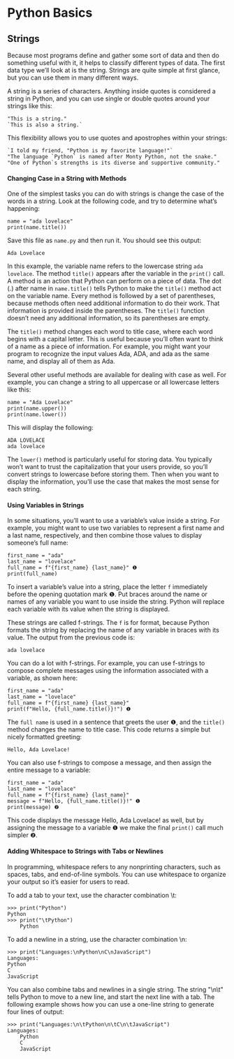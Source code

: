# Python Basics

## Strings

Because most programs define and gather some sort of data and then do something useful with it, it helps to classify different types of data. The first data type we’ll look at is the string. Strings are quite simple at first glance, but you can use them in many different ways.

A string is a series of characters. Anything inside quotes is considered a string in Python, and you can use single or double quotes around your strings like this:

```
"This is a string."
`This is also a string.`
```

This flexibility allows you to use quotes and apostrophes within your strings:

```
`I told my friend, "Python is my favorite language!"`
"The language `Python` is named after Monty Python, not the snake."
"One of Python`s strengths is its diverse and supportive community."
```

#### Changing Case in a String with Methods

One of the simplest tasks you can do with strings is change the case of the words in a string. Look at the following code, and try to determine what’s happening:

```
name = "ada lovelace"
print(name.title())
```

Save this file as `name.py` and then run it. You should see this output:

```
Ada Lovelace
```

In this example, the variable name refers to the lowercase string `ada lovelace`. The method `title()` appears after the variable in the `print()` call. A method is an action that Python can perform on a piece of data. The dot (.) after name in `name.title()` tells Python to make the `title()` method act on the variable name. Every method is followed by a set of parentheses, because methods often need additional information to do their work. That information is provided inside the parentheses. The `title()` function doesn’t need any additional information, so its parentheses are empty.

The `title()` method changes each word to title case, where each word begins with a capital letter. This is useful because you’ll often want to think of a name as a piece of information. For example, you might want your program to recognize the input values Ada, ADA, and ada as the same name, and display all of them as Ada.

Several other useful methods are available for dealing with case as well. For example, you can change a string to all uppercase or all lowercase letters like this:

```
name = "Ada Lovelace"
print(name.upper())
print(name.lower())
```

This will display the following:

```
ADA LOVELACE
ada lovelace
```

The `lower()` method is particularly useful for storing data. You typically won’t want to trust the capitalization that your users provide, so you’ll convert strings to lowercase before storing them. Then when you want to display the information, you’ll use the case that makes the most sense for each string.

#### Using Variables in Strings

In some situations, you’ll want to use a variable’s value inside a string. For example, you might want to use two variables to represent a first name and a last name, respectively, and then combine those values to display someone’s full name:

```
first_name = "ada"
last_name = "lovelace"
full_name = f"{first_name} {last_name}" ❶ 
print(full_name)
```

To insert a variable’s value into a string, place the letter `f` immediately before the opening quotation mark ❶. Put braces around the name or names of any variable you want to use inside the string. Python will replace each variable with its value when the string is displayed.

These strings are called f-strings. The `f` is for format, because Python formats the string by replacing the name of any variable in braces with its value. The output from the previous code is:

```
ada lovelace
```

You can do a lot with f-strings. For example, you can use f-strings to compose complete messages using the information associated with a variable, as shown here:

```
first_name = "ada"
last_name = "lovelace"
full_name = f"{first_name} {last_name}"
print(f"Hello, {full_name.title()}!") ❶ 
```

The `full name` is used in a sentence that greets the user ❶, and the `title()` method changes the name to title case. This code returns a simple but nicely formatted greeting:

```
Hello, Ada Lovelace!
```

You can also use f-strings to compose a message, and then assign the entire message to a variable:

```
first_name = "ada"
last_name = "lovelace"
full_name = f"{first_name} {last_name}"
message = f"Hello, {full_name.title()}!" ❶ 
print(message) ❷ 
```

This code displays the message Hello, Ada Lovelace! as well, but by assigning the message to a variable ❶ we make the final `print()` call much simpler ❷.

#### Adding Whitespace to Strings with Tabs or Newlines

In programming, whitespace refers to any nonprinting characters, such as spaces, tabs, and end-of-line symbols. You can use whitespace to organize your output so it’s easier for users to read.

To add a tab to your text, use the character combination \t:

```
>>> print("Python")
Python
>>> print("\tPython")
    Python
```

To add a newline in a string, use the character combination \n:

```
>>> print("Languages:\nPython\nC\nJavaScript")
Languages:
Python
C
JavaScript
```

You can also combine tabs and newlines in a single string. The string "\n\t" tells Python to move to a new line, and start the next line with a tab. The following example shows how you can use a one-line string to generate four lines of output:

```
>>> print("Languages:\n\tPython\n\tC\n\tJavaScript")
Languages:
    Python
    C
    JavaScript
```